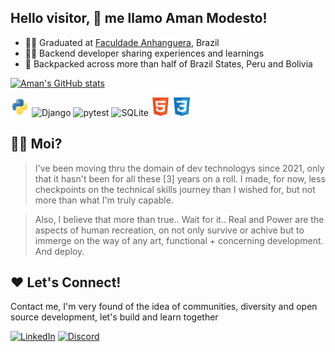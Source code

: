 Hello visitor, 🌠 me llamo Aman Modesto!
-

- 👨‍🎓 Graduated at [Faculdade Anhanguera](https://www.linkedin.com/school/anhanguera-educacional-sa/?originalSubdomain=br), Brazil
- 👨‍💻 Backend developer sharing experiences and learnings 
- 🥾 Backpacked across more than half of Brazil States, Peru and Bolivia

[![Aman's GitHub stats](https://github-readme-stats.vercel.app/api?username=amanmdest&show_icons=true&theme=radical&hide_rank=false)](https://github.com/amanmdest/github-readme-stats)

<div>
	<img src="https://raw.githubusercontent.com/devicons/devicon/master/icons/python/python-original.svg" alt="Python" title="Python" width=30/>
  <img src="https://github.com/marwin1991/profile-technology-icons/assets/62091613/9bf5650b-e534-4eae-8a26-8379d076f3b4" alt="Django" title="Django" width="30"/>
	<img src="https://user-images.githubusercontent.com/25181517/184117132-9e89a93b-65fb-47c3-91e7-7d0f99e7c066.png" alt="pytest" title="pytest" width="30"/>
	<img src="https://github.com/marwin1991/profile-technology-icons/assets/136815194/82df4543-236b-4e45-9604-5434e3faab17" alt="SQLite" title="SQLite" width="30"/>
  <img src="https://raw.githubusercontent.com/devicons/devicon/master/icons/html5/html5-original.svg" alt="HTML5" title="HTML5" width="30"/>
  <img src="https://raw.githubusercontent.com/devicons/devicon/master/icons/css3/css3-original.svg" alt="CSS3" title="HTML5" width="30"/>
</div>

🕵️‍♀️ Moi?
-
> I've been moving thru the domain of dev technologys since 2021, only that it hasn't been for all these [3] years on a roll. I made, for now, less checkpoints on the technical skills journey than I wished for, but not more than what I'm truly capable.

> Also, I believe that more than true.. Wait for it.. Real and Power are the aspects of human recreation, on not only survive or achive but to immerge on the way of any art, functional + concerning development. And deploy.

❤️ Let's Connect!
-
Contact me, I'm very found of the idea of communities, diversity and open source development, let's build and learn together

[![LinkedIn](https://img.shields.io/badge/LinkedIn-0077B5?style=for-the-badge&logo=linkedin&logoColor=white)](https://www.linkedin.com/in/aman-modesto-196a161b7/) [![Discord](https://img.shields.io/badge/Discord-7289DA?style=for-the-badge&logo=discord&logoColor=white)](https://discord.com/channels/@amanmdest/)

<!---
amanmdest/aman_modesto is a ✨ special ✨ repository because its `README.md` (this file) appears on your GitHub profile.
You can click the Preview link to take a look at your changes.
--->
